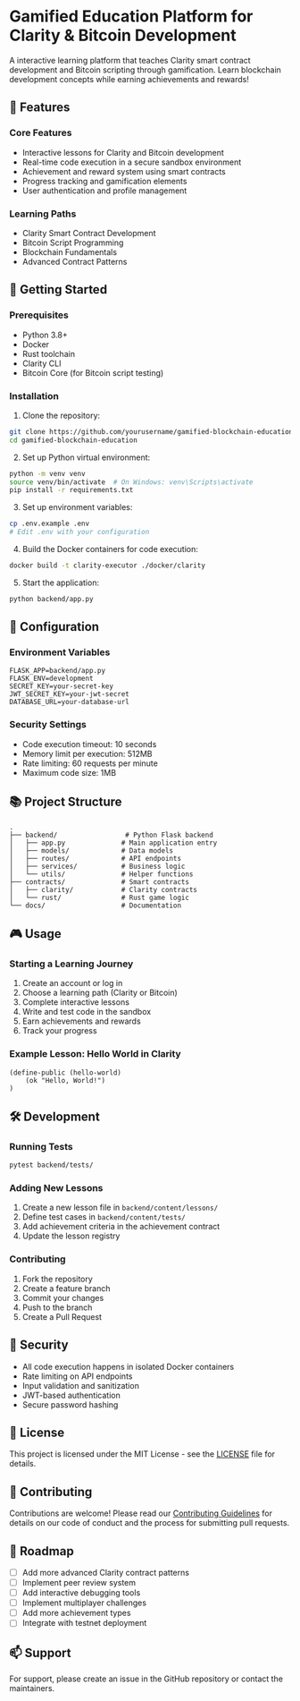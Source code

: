 # Gamified Education Platform for Clarity & Bitcoin Development

A interactive learning platform that teaches Clarity smart contract development and Bitcoin scripting through gamification. Learn blockchain development concepts while earning achievements and rewards!

## 🌟 Features

### Core Features
- Interactive lessons for Clarity and Bitcoin development
- Real-time code execution in a secure sandbox environment
- Achievement and reward system using smart contracts
- Progress tracking and gamification elements
- User authentication and profile management

### Learning Paths
- Clarity Smart Contract Development
- Bitcoin Script Programming
- Blockchain Fundamentals
- Advanced Contract Patterns

## 🚀 Getting Started

### Prerequisites
- Python 3.8+
- Docker
- Rust toolchain
- Clarity CLI
- Bitcoin Core (for Bitcoin script testing)

### Installation

1. Clone the repository:
```bash
git clone https://github.com/yourusername/gamified-blockchain-education.git
cd gamified-blockchain-education
```

2. Set up Python virtual environment:
```bash
python -m venv venv
source venv/bin/activate  # On Windows: venv\Scripts\activate
pip install -r requirements.txt
```

3. Set up environment variables:
```bash
cp .env.example .env
# Edit .env with your configuration
```

4. Build the Docker containers for code execution:
```bash
docker build -t clarity-executor ./docker/clarity
```

5. Start the application:
```bash
python backend/app.py
```

## 🔧 Configuration

### Environment Variables
```
FLASK_APP=backend/app.py
FLASK_ENV=development
SECRET_KEY=your-secret-key
JWT_SECRET_KEY=your-jwt-secret
DATABASE_URL=your-database-url
```

### Security Settings
- Code execution timeout: 10 seconds
- Memory limit per execution: 512MB
- Rate limiting: 60 requests per minute
- Maximum code size: 1MB

## 📚 Project Structure

```
.
├── backend/                 # Python Flask backend
│   ├── app.py              # Main application entry
│   ├── models/             # Data models
│   ├── routes/             # API endpoints
│   ├── services/           # Business logic
│   └── utils/              # Helper functions
├── contracts/              # Smart contracts
│   ├── clarity/            # Clarity contracts
│   └── rust/               # Rust game logic
└── docs/                   # Documentation
```

## 🎮 Usage

### Starting a Learning Journey

1. Create an account or log in
2. Choose a learning path (Clarity or Bitcoin)
3. Complete interactive lessons
4. Write and test code in the sandbox
5. Earn achievements and rewards
6. Track your progress

### Example Lesson: Hello World in Clarity

```clarity
(define-public (hello-world)
    (ok "Hello, World!")
)
```

## 🛠 Development

### Running Tests
```bash
pytest backend/tests/
```

### Adding New Lessons
1. Create a new lesson file in `backend/content/lessons/`
2. Define test cases in `backend/content/tests/`
3. Add achievement criteria in the achievement contract
4. Update the lesson registry

### Contributing
1. Fork the repository
2. Create a feature branch
3. Commit your changes
4. Push to the branch
5. Create a Pull Request

## 🔐 Security

- All code execution happens in isolated Docker containers
- Rate limiting on API endpoints
- Input validation and sanitization
- JWT-based authentication
- Secure password hashing

## 📝 License

This project is licensed under the MIT License - see the [LICENSE](LICENSE) file for details.

## 🤝 Contributing

Contributions are welcome! Please read our [Contributing Guidelines](CONTRIBUTING.md) for details on our code of conduct and the process for submitting pull requests.

## 🎯 Roadmap

- [ ] Add more advanced Clarity contract patterns
- [ ] Implement peer review system
- [ ] Add interactive debugging tools
- [ ] Implement multiplayer challenges
- [ ] Add more achievement types
- [ ] Integrate with testnet deployment

## 📫 Support

For support, please create an issue in the GitHub repository or contact the maintainers.